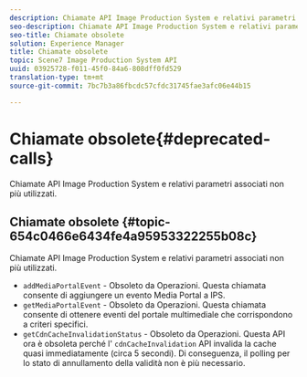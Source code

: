 ```yaml
---
description: Chiamate API Image Production System e relativi parametri associati non più utilizzati.
seo-description: Chiamate API Image Production System e relativi parametri associati non più utilizzati.
seo-title: Chiamate obsolete
solution: Experience Manager
title: Chiamate obsolete
topic: Scene7 Image Production System API
uuid: 03925728-f011-45f0-84a6-808dff0fd529
translation-type: tm+mt
source-git-commit: 7bc7b3a86fbcdc57cfdc31745fae3afc06e44b15

---
```



# Chiamate obsolete{#deprecated-calls}

Chiamate API Image Production System e relativi parametri associati non più utilizzati.

## Chiamate obsolete {#topic-654c0466e6434fe4a95953322255b08c}

Chiamate API Image Production System e relativi parametri associati non più utilizzati.

* `addMediaPortalEvent` - Obsoleto da Operazioni. Questa chiamata consente di aggiungere un evento Media Portal a IPS.
* `getMediaPortalEvent` - Obsoleto da Operazioni. Questa chiamata consente di ottenere eventi del portale multimediale che corrispondono a criteri specifici.
* `getCdnCacheInvalidationStatus` - Obsoleto da Operazioni. Questa API ora è obsoleta perché l&#39; `cdnCacheInvalidation` API invalida la cache quasi immediatamente (circa 5 secondi). Di conseguenza, il polling per lo stato di annullamento della validità non è più necessario.

